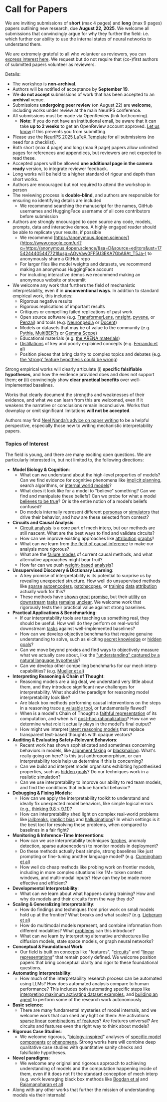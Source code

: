 # Call for Papers
We are inviting submissions of **short** (max 4 pages) and **long** (max 9 pages) papers outlining new research, due **August 22, 2025**. We welcome all submissions that convincingly argue for why they further the field: i.e. which further our ability to use the internal states of neural networks to understand them. 

We are extremely grateful to all who volunteer as reviewers, you can [express interest here](https://www.google.com/url?q=https://docs.google.com/forms/d/e/1FAIpQLSdiw1SJllzoTz_nqzDTzTOGb9DV3W_truQyh-WvYj_QGIi7Mg/viewform?usp%3Ddialog&sa=D&source=editors&ust=1754244405441223&usg=AOvVaw2DQpbWh1CmQ4Sfvx2HJ1xi). We request but do not require that (co-)first authors of submitted papers volunteer as reviewers. 

Details: 
* The workshop is **non-archival**.
* Authors will be notified of acceptance by **September 19**.
* We **do not accept** submissions of work that has been accepted to an **archival** venue.
* Submissions **undergoing peer review** (on August 22) are **welcome**, including works under review at the main NeurIPS conference.
* All submissions must be made via OpenReview (link forthcoming).
  * **Note**: If you do not have an institutional email, be aware that it can take **up to 2 weeks** to get an OpenReview account approved. [Let us know](mailto:neurips2025@mechinterpworkshop.com) if this prevents you from submitting.
* Please use the [NeurIPS 2025 LaTeX Template](https://www.google.com/url?q=https://media.neurips.cc/Conferences/NeurIPS2025/Styles.zip&sa=D&source=editors&ust=1754244405444752&usg=AOvVaw0hoOuDfDhX0CKIU0zYuuR6) for all submissions (no need for a checklist).
* Both short (max 4 page) and long (max 9 page) papers allow unlimited pages for references and appendices, but reviewers are not expected to read these.
* Accepted papers will be allowed **one additional page in the camera ready** version, to integrate reviewer feedback.
* Long works will be held to a higher standard of rigour and depth than short works.
* Authors are encouraged but not required to attend the workshop in person
* The reviewing process is **double-blind**, and authors are responsible for ensuring no identifying details are included
  * We recommend searching the manuscript for the names, GitHub usernames and HuggingFace username of all core contributors before submission
* Authors are strongly encouraged to open source any code, models, prompts, data and interactive demos. A highly engaged reader should be able to replicate your results, if possible
  * We recommend [https://anonymous.4open.science/](https://www.google.com/url?q=https://anonymous.4open.science/&sa=D&source=editors&ust=1754244405447721&usg=AOvVaw0FF5U3EKA7GbA9At_T5Ja-) to anonymously share a GitHub repo
  * For larger files like model weights and datasets, we recommend making an anonymous HuggingFace account
  * For including interactive demos we recommend making an anonymous website or streamlit
* We welcome any work that furthers the field of mechanistic interpretability, even if in **unconventional ways**. In addition to standard empirical work, this includes:
  * Rigorous negative results
  * Rigorous replications of important results
  * Critiques or compelling failed replications of past work
  * Open source software (e.g. [TransformerLens](https://www.google.com/url?q=https://github.com/neelnanda-io/TransformerLens&sa=D&source=editors&ust=1754244405449764&usg=AOvVaw0lQb5AoiIA0sF9g2hQ1oF6), [nnsight](https://www.google.com/url?q=https://github.com/ndif-team/nnsight&sa=D&source=editors&ust=1754244405449968&usg=AOvVaw0kYGWt8XYiuIAEC8b1sNpZ), [pyvene](https://www.google.com/url?q=https://github.com/stanfordnlp/pyvene/tree/main/pyvene/models/mlp&sa=D&source=editors&ust=1754244405450183&usg=AOvVaw34O8oevrJsj7bDMAKjGRP8), or [Penzai](https://www.google.com/url?q=https://github.com/google-deepmind/penzai&sa=D&source=editors&ust=1754244405450401&usg=AOvVaw3AlPxNVy-xKrWAg8bp38kf)) and tools (e.g. [Neuronpedia](https://www.google.com/url?q=http://neuronpedia.org&sa=D&source=editors&ust=1754244405450593&usg=AOvVaw0FLwdkNKshm9-lm0TX_Fvr) or [Docent](https://www.google.com/url?q=https://transluce.org/introducing-docent&sa=D&source=editors&ust=1754244405450782&usg=AOvVaw2BCqVCC4lWJExGQJTRA8rH))
  * Models or datasets that may be of value to the community (e.g. [Pythia](https://www.google.com/url?q=https://arxiv.org/abs/2304.01373&sa=D&source=editors&ust=1754244405451133&usg=AOvVaw2v3OOIXh-zSKtXMZs_8xlr), [MultiBERTs](https://www.google.com/url?q=https://arxiv.org/abs/2106.16163&sa=D&source=editors&ust=1754244405451321&usg=AOvVaw3JrxXGD54T-cFtmPgL8eVP) or [Gemma Scope](https://www.google.com/url?q=https://arxiv.org/abs/2408.05147&sa=D&source=editors&ust=1754244405451484&usg=AOvVaw0qIn-_GY6nI-erxqP5wYCk))
  * Educational materials (e.g. [the ARENA materials](https://www.google.com/url?q=https://arena3-chapter1-transformer-interp.streamlit.app/&sa=D&source=editors&ust=1754244405451824&usg=AOvVaw1uMc7W4-PvjIFo0BMXenpD))
  * [Distillations](https://www.google.com/url?q=https://distill.pub/2017/research-debt/&sa=D&source=editors&ust=1754244405452049&usg=AOvVaw1c9EsAn2AMVsXgvmle5Z3m) of key and poorly explained concepts (e.g. [Ferrando et al](https://www.google.com/url?q=https://arxiv.org/abs/2405.00208&sa=D&source=editors&ust=1754244405452352&usg=AOvVaw0VsEvccoVkYnpQbKsRfdGK))
  * Position pieces that bring clarity to complex topics and debates (e.g. [the ‘strong’ feature hypothesis could be wrong](https://www.google.com/url?q=https://www.alignmentforum.org/posts/tojtPCCRpKLSHBdpn/the-strong-feature-hypothesis-could-be-wrong&sa=D&source=editors&ust=1754244405452902&usg=AOvVaw3fYzNiXnDZo27WmVn9_NEE))

Strong empirical works will clearly articulate (i) **specific falsifiable hypotheses**, and how the evidence provided does and does not support them; **or** (ii) convincingly show **clear practical benefits** over well-implemented baselines. 

Works that clearly document the strengths and weaknesses of their evidence, and what we can learn from this are welcomed, even if it weakens the narrative or conclusions remain inconclusive. Works that downplay or omit significant limitations **will not be accepted**. 

Authors may find [Neel Nanda’s advice on paper writing](https://www.google.com/url?q=https://www.alignmentforum.org/posts/eJGptPbbFPZGLpjsp/highly-opinionated-advice-on-how-to-write-ml-papers&sa=D&source=editors&ust=1754244405455118&usg=AOvVaw24_NnSE1cGc9S3ChrGoT9w) to be a helpful perspective, especially those new to writing mechanistic interpretability papers. 
### Topics of Interest
The field is young, and there are many exciting open questions. We are particularly interested in, but not limited to, the following directions: 
* **Model Biology & Cognition**:
  * What can we understand about the high-level properties of models? Can we find evidence for cognitive phenomena like [implicit planning](https://www.google.com/url?q=https://transformer-circuits.pub/2025/attribution-graphs/biology.html%23dives-poems&sa=D&source=editors&ust=1754244405456602&usg=AOvVaw3vVgahY-zdmLiOxe4oJ5y9), search algorithms, or [internal world models](https://www.google.com/url?q=https://arxiv.org/abs/2210.13382&sa=D&source=editors&ust=1754244405456867&usg=AOvVaw1FkD64g45yVr-cgg3MZM3K)?
  * What does it look like for a model to "believe" something? Can we find and manipulate these beliefs? Can we probe for what a model [believes to be true](https://www.google.com/url?q=https://arxiv.org/abs/2310.06824&sa=D&source=editors&ust=1754244405457532&usg=AOvVaw3EmlS8f9zLaVu6RRxIxxIi)? Or is the entire notion of a model’s beliefs confused?
  * Do models internally represent different [personas](https://www.google.com/url?q=https://arxiv.org/abs/2406.12094&sa=D&source=editors&ust=1754244405458045&usg=AOvVaw13tVIpXZscahPj5yPr549G) or [simulators](https://www.google.com/url?q=https://www.nature.com/articles/s41586-023-06647-8&sa=D&source=editors&ust=1754244405458253&usg=AOvVaw0ko5oRuJyGBxfLBEXb7BEb) that drive their behavior, and how are these selected from context?
* **Circuits and Causal Analysis**:
  * [Circuit analysis](https://www.google.com/url?q=https://distill.pub/2020/circuits/zoom-in/&sa=D&source=editors&ust=1754244405458796&usg=AOvVaw2AEd5iWjiS2y1Mm_s1q-cb) is a core part of mech interp, but our methods are still nascent. What are the best ways to find and validate circuits?
  * How can we improve existing approaches like [attribution](https://www.google.com/url?q=https://arxiv.org/abs/2406.11944&sa=D&source=editors&ust=1754244405459433&usg=AOvVaw3C5uCLGRlVZ2Zo2YxtQCeG) [graphs](https://www.google.com/url?q=https://transformer-circuits.pub/2025/attribution-graphs/methods.html&sa=D&source=editors&ust=1754244405459637&usg=AOvVaw381uMX_zYccukcD54CMFBa)?
  * What can we learn from [the field of causal inference](https://www.google.com/url?q=https://arxiv.org/abs/2407.04690&sa=D&source=editors&ust=1754244405459976&usg=AOvVaw0JIHMTUWd2oyn6MgGDU1o_) to make our analysis more rigorous?
  * What are the [failure modes](https://www.google.com/url?q=https://arxiv.org/abs/2307.15771&sa=D&source=editors&ust=1754244405460358&usg=AOvVaw3cKE1WneohaEsDrxAlP1nk) of current causal methods, and what alternative approaches might bear fruit?
  * How far can we push [weight-based](https://www.google.com/url?q=https://arxiv.org/abs/2301.05217&sa=D&source=editors&ust=1754244405460780&usg=AOvVaw3V7Mo-EvMkGkKTcnULBmNJ) [analysis](https://www.google.com/url?q=https://arxiv.org/abs/2410.08417&sa=D&source=editors&ust=1754244405460969&usg=AOvVaw1E7fK5FEtC_nKcyDTgaN6u)?
* **Unsupervised Discovery & Dictionary Learning**:
  * A key promise of interpretability is its potential to surprise us by revealing unexpected structure. How well do unsupervised methods like [sparse](https://www.google.com/url?q=https://arxiv.org/abs/2103.15949&sa=D&source=editors&ust=1754244405461690&usg=AOvVaw1uZTvMEBTQApWZEnhbnHkW) [autoencoders](https://www.google.com/url?q=https://transformer-circuits.pub/2023/monosemantic-features&sa=D&source=editors&ust=1754244405461891&usg=AOvVaw3FdrMK1aWdLeinzEQHwrBf), [patch](https://www.google.com/url?q=https://arxiv.org/abs/2401.06102&sa=D&source=editors&ust=1754244405462044&usg=AOvVaw3QUGnurJCNA4HcUymWTt7-)[scopes](https://www.google.com/url?q=https://arxiv.org/abs/2403.10949v2&sa=D&source=editors&ust=1754244405462173&usg=AOvVaw3J6gIM_eTbyCBmeI57elwC), or [training](https://www.google.com/url?q=https://proceedings.mlr.press/v70/koh17a?ref%3Dhttps://githubhelp.com&sa=D&source=editors&ust=1754244405462434&usg=AOvVaw0pUieNst31qU_OrfwEakqH) [data](https://www.google.com/url?q=https://arxiv.org/abs/2308.03296&sa=D&source=editors&ust=1754244405462613&usg=AOvVaw0HwuGNfejGqubXoa3Q1bOt) [attribution](https://www.google.com/url?q=https://arxiv.org/abs/2205.11482&sa=D&source=editors&ust=1754244405462778&usg=AOvVaw1x9c9mZdfb8t2AD8OYJK22) actually work for this?
  * These methods have [shown](https://www.google.com/url?q=https://transformer-circuits.pub/2024/scaling-monosemanticity/index.html&sa=D&source=editors&ust=1754244405463131&usg=AOvVaw1A48a8GfB5CzJZcohzKWxn) [great](https://www.google.com/url?q=https://transformer-circuits.pub/2025/attribution-graphs/biology.html&sa=D&source=editors&ust=1754244405463334&usg=AOvVaw0pCDcB7rCiLn0u-aOgqZ_r) [promise](https://www.google.com/url?q=https://arxiv.org/abs/2503.10965&sa=D&source=editors&ust=1754244405463492&usg=AOvVaw15LiSABsQbzJ5RZkSLXRNJ), but their [utility](https://www.google.com/url?q=https://arxiv.org/abs/2502.16681&sa=D&source=editors&ust=1754244405463667&usg=AOvVaw3oSVmEyFVEiwnkfsu_Y7ED) [on](https://www.google.com/url?q=https://www.tilderesearch.com/blog/sieve&sa=D&source=editors&ust=1754244405463820&usg=AOvVaw1AkouS5wFf6GW3Y48nRg5Y) [downstream](https://www.google.com/url?q=https://arxiv.org/abs/2501.17148&sa=D&source=editors&ust=1754244405463982&usg=AOvVaw0tbtDfgF078qHtnZ3GlPe8) [tasks](https://www.google.com/url?q=https://transformer-circuits.pub/2024/features-as-classifiers/index.html&sa=D&source=editors&ust=1754244405464184&usg=AOvVaw2g0aL9Xh6ssnn5VGY6wYGF) [remains](https://www.google.com/url?q=https://arxiv.org/abs/2502.04382&sa=D&source=editors&ust=1754244405464343&usg=AOvVaw0GCN8wzuh3tIJlvK0I_g16) [unclear](https://www.google.com/url?q=https://www.alignmentforum.org/posts/4uXCAJNuPKtKBsi28/negative-results-for-saes-on-downstream-tasks&sa=D&source=editors&ust=1754244405464569&usg=AOvVaw0FSpJiUJ-_Z4Z6Q7xmnWsi). We welcome work that rigorously tests their practical value against strong baselines.
* **Practical Applications & Benchmarking**:
  * If our interpretability tools are teaching us something real, they should be useful. How well do they perform on real-world downstream [tasks](https://www.google.com/url?q=https://www.lesswrong.com/posts/wGRnzCFcowRCrpX4Y/downstream-applications-as-validation-of-interpretability&sa=D&source=editors&ust=1754244405465631&usg=AOvVaw3XG2Tz-IItZQg7jbC8frl-) against well-implemented baselines?
  * How can we develop objective benchmarks that require genuine understanding to solve, such as eliciting [secret knowledge](https://www.google.com/url?q=https://arxiv.org/abs/2505.14352&sa=D&source=editors&ust=1754244405466190&usg=AOvVaw3kgq63XapcHE-qqmdr3gO6) or [hidden goals](https://www.google.com/url?q=https://arxiv.org/abs/2503.10965&sa=D&source=editors&ust=1754244405466369&usg=AOvVaw23LBghCNx-oiYJbl5VBg2J)?
  * Can we move beyond proxies and find ways to objectively measure what we actually care about, like the ["understanding" captured by a natural language hypothesis](https://www.google.com/url?q=https://arxiv.org/abs/2502.04382&sa=D&source=editors&ust=1754244405466960&usg=AOvVaw0f2TNf0KAh4kdZSC3itT3i)?
  * Can we develop other compelling benchmarks for our mech interp capabilities? (e.g. [Mueller et al](https://www.google.com/url?q=https://arxiv.org/abs/2504.13151&sa=D&source=editors&ust=1754244405467375&usg=AOvVaw0JWLZcJdUMs6e3XgPKNpcL))
* **Interpreting Reasoning & Chain of Thought**:
  * Reasoning models are a big deal, we understand very little about them, and they introduce significant new challenges for interpretability. What should the paradigm for reasoning model interpretability look like?
  * Are black box methods performing causal interventions on the steps in a reasoning trace [a valuable tool](https://www.google.com/url?q=https://arxiv.org/abs/2506.19143&sa=D&source=editors&ust=1754244405468510&usg=AOvVaw3u7fw2IUELnv34-gNhRWax), or fundamentally flawed?
  * When is a model's Chain of Thought a [faithful representation](https://www.google.com/url?q=https://arxiv.org/abs/2305.04388&sa=D&source=editors&ust=1754244405468918&usg=AOvVaw3Cxcls4xMlqbofB6A6jbRm) of its computation, and when is it [post-hoc rationalization](https://www.google.com/url?q=https://arxiv.org/abs/2503.08679&sa=D&source=editors&ust=1754244405469192&usg=AOvVaw1eY-7TsdXV0fZlp9LKri_C)? How can we determine what role it actually plays in the model's final output?
  * How might we interpret [latent reasoning models](https://www.google.com/url?q=https://arxiv.org/abs/2412.06769&sa=D&source=editors&ust=1754244405469705&usg=AOvVaw3rvq4mQ3rei8H4lIhzsALy) that replace transparent text-based thoughts with opaque vectors?
* **Auditing & Evaluating Safety-Relevant Behaviors**:
  * Recent work has shown sophisticated and sometimes concerning behaviors in models, like [alignment faking](https://www.google.com/url?q=https://arxiv.org/abs/2412.14093&sa=D&source=editors&ust=1754244405470536&usg=AOvVaw1nuSi79BmyrC7oLjw6BYbK) or [blackmailing](https://www.google.com/url?q=https://www.anthropic.com/research/agentic-misalignment&sa=D&source=editors&ust=1754244405470747&usg=AOvVaw3PqSRZ8cq5c2Zt_zeg9l72). What's really going on here? Is this just anthropomorphism, or can interpretability tools help us determine if this is concerning?
  * Can we build and interpret model organisms exhibiting hypothesised properties, such as [hidden goals](https://www.google.com/url?q=https://arxiv.org/abs/2503.10965&sa=D&source=editors&ust=1754244405471453&usg=AOvVaw2i8-Yd-3wZwbswp2rWbKha)? Do our techniques work in a realistic simulation?
  * Can we use interpretability to improve our ability to red team models, and find the conditions that induce harmful behavior?
* **Debugging & Fixing Models**:
  * How can we apply the interpretability toolkit to understand and ideally fix unexpected model behaviors, like simple logical errors (e.g., [thinking 9.8 < 9.11](https://www.google.com/url?q=https://transluce.org/observability-interface&sa=D&source=editors&ust=1754244405472611&usg=AOvVaw3M6AtdTJ_jjpP333RmA9E0))?
  * How can interpretability shed light on complex real-world problems like [jailbreaks](https://www.google.com/url?q=https://transformer-circuits.pub/2025/attribution-graphs/biology.html%23dives-jailbreak&sa=D&source=editors&ust=1754244405473110&usg=AOvVaw1Lq8hx6H6VM1UaweWrgkvn), [implicit bias](https://www.google.com/url?q=https://arxiv.org/abs/2506.10922&sa=D&source=editors&ust=1754244405473353&usg=AOvVaw0jWNRx9BpgDiGREqp8BWQQ) and [hallucinations](https://www.google.com/url?q=https://arxiv.org/abs/2411.14257&sa=D&source=editors&ust=1754244405473538&usg=AOvVaw130sm8-mgNzmgDtDmx6ZFd)? In which settings is it the best tool for resolving these problems, when compared to baselines in a fair fight?
* **Monitoring & Inference-Time Interventions**:
  * How can we use interpretability techniques ([probes](https://www.google.com/url?q=https://arxiv.org/abs/2102.12452&sa=D&source=editors&ust=1754244405474398&usg=AOvVaw3AcvZXVicMIKNailCKNCJi), anomaly detection, sparse autoencoders) to monitor models in deployment?
  * Do these methods actually beat simple, strong baselines like just prompting or fine-tuning another language model? (e.g. [Cunningham et al](https://www.google.com/url?q=https://alignment.anthropic.com/2025/cheap-monitors/&sa=D&source=editors&ust=1754244405475109&usg=AOvVaw0eJOoIg3PLdoGDyv-EPsIV))
  * How well do cheap methods like probing work on frontier models, including in more complex situations like 1M+ token context windows, and multi-modal inputs? How can they be made more effective and efficient?
* **Developmental Interpretability**:
  * What can we learn about what happens during training? How and why do models and their circuits form the way they do?
* **Scaling & Generalizing Interpretability**:
  * How do findings and techniques from prior work on small models hold up at the frontier? What breaks and what scales? (e.g. [Lieberum et al](https://www.google.com/url?q=https://arxiv.org/abs/2307.09458&sa=D&source=editors&ust=1754244405476888&usg=AOvVaw0tIati1L1LODjknQz5b7VC))
  * How do multimodal models represent, and combine information from different modalities? What [problems](https://www.google.com/url?q=https://openreview.net/pdf?id%3DVUhRdZp8ke&sa=D&source=editors&ust=1754244405477348&usg=AOvVaw2esazB2_t3h0vAxeKhfEiw) can this introduce?
  * What can we learn by interpreting alternative architectures like diffusion models, state space models, or graph neural networks?
* **Conceptual & Foundational Work**:
  * Our field is built on concepts like "features", "[circuits](https://www.google.com/url?q=https://distill.pub/2020/circuits/zoom-in/&sa=D&source=editors&ust=1754244405477992&usg=AOvVaw3eno9A0n7VVUjonGCv6tA3)" and “[linear representations](https://www.google.com/url?q=https://transformer-circuits.pub/2024/july-update/index.html%23linear-representations&sa=D&source=editors&ust=1754244405478195&usg=AOvVaw0qK96npW6pGhfZvMuxSV1j)” that remain poorly defined. We welcome position papers that bring conceptual clarity and rigor to these foundational questions.
* **Automating Interpretability**:
  * How much of the interpretability research process can be automated using LLMs? How does automated analysis compare to human performance? This includes both automating specific steps like [interpreting maximum activating dataset examples](https://www.google.com/url?q=https://openaipublic.blob.core.windows.net/neuron-explainer/paper/index.html&sa=D&source=editors&ust=1754244405479178&usg=AOvVaw0n22I40M04NSUCm3KBfcXl), and [building an agent](https://www.google.com/url?q=https://arxiv.org/abs/2404.14394&sa=D&source=editors&ust=1754244405479415&usg=AOvVaw0-lYvYABSSUcRPHP1JUgpy) to perform some of the research work autonomously
* **Basic science**:
  * There are many fundamental mysteries of model internals, and we welcome work that can shed any light on them: Are activations [sparse linear](https://www.google.com/url?q=https://arxiv.org/abs/1601.03764&sa=D&source=editors&ust=1754244405480199&usg=AOvVaw00bNXhOW5HmiRdjV2WoHCL) [combinations of features](https://www.google.com/url?q=https://transformer-circuits.pub/2022/toy_model/index.html&sa=D&source=editors&ust=1754244405480495&usg=AOvVaw33jT9feoztewRLjhBba8QI)? Are features universal? Are circuits and features even the right way to think about models?
* **Rigorous Case Studies**:
  * We welcome rigorous, "[biology-inspired](https://www.google.com/url?q=https://distill.pub/2020/circuits/curve-circuits/&sa=D&source=editors&ust=1754244405481268&usg=AOvVaw0uZuTVVWqPPo_L7SFgf_13)" analyses of [specific model](https://www.google.com/url?q=https://arxiv.org/abs/2310.04625&sa=D&source=editors&ust=1754244405481477&usg=AOvVaw10QUXI784jbyRMHxgbTsip) [components](https://www.google.com/url?q=https://transformer-circuits.pub/2024/scaling-monosemanticity/index.html&sa=D&source=editors&ust=1754244405481709&usg=AOvVaw1i5nxtJtWexoSQ7DtLwiw8) [or](https://www.google.com/url?q=https://arxiv.org/abs/2305.01610&sa=D&source=editors&ust=1754244405481852&usg=AOvVaw31xN8CLhQAZDg_UHjNfZxC) [phenomena](https://www.google.com/url?q=https://arxiv.org/abs/2306.09346&sa=D&source=editors&ust=1754244405482009&usg=AOvVaw3j__WutvXRB1N7mIDctDSk). Strong works here will combine deep qualitative case studies with quantitative sanity checks and falsifiable hypotheses.
* **Novel paradigms**:
  * We welcome any original and rigorous approach to achieving understanding of models and the computation happening inside of them, even if it does not fit the standard conception of mech interp (e.g. work leveraging black box methods like [Bogdan et al](https://www.google.com/url?q=https://arxiv.org/abs/2506.19143&sa=D&source=editors&ust=1754244405483175&usg=AOvVaw1EZPYdOy2GvQvV73izA-qR) and [Rajamanoharan et al](https://www.google.com/url?q=https://www.alignmentforum.org/posts/wnzkjSmrgWZaBa2aC/self-preservation-or-instruction-ambiguity-examining-the&sa=D&source=editors&ust=1754244405483479&usg=AOvVaw2SWpvLWaN5w2XfEkw6CNXZ))
* Along with any other works that further the mission of understanding models via their internals!